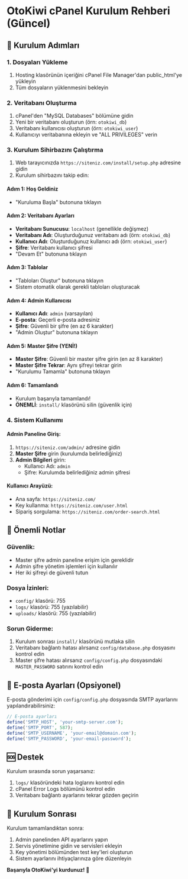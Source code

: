 # OtoKiwi cPanel Kurulum Rehberi (Güncel)

## 🚀 Kurulum Adımları

### 1. Dosyaları Yükleme
1. Hosting klasörünün içeriğini cPanel File Manager'dan public_html'ye yükleyin
2. Tüm dosyaların yüklenmesini bekleyin

### 2. Veritabanı Oluşturma
1. cPanel'den "MySQL Databases" bölümüne gidin
2. Yeni bir veritabanı oluşturun (örn: `otokiwi_db`)
3. Veritabanı kullanıcısı oluşturun (örn: `otokiwi_user`)
4. Kullanıcıyı veritabanına ekleyin ve "ALL PRIVILEGES" verin

### 3. Kurulum Sihirbazını Çalıştırma
1. Web tarayıcınızda `https://siteniz.com/install/setup.php` adresine gidin
2. Kurulum sihirbazını takip edin:

#### Adım 1: Hoş Geldiniz
- "Kuruluma Başla" butonuna tıklayın

#### Adım 2: Veritabanı Ayarları
- **Veritabanı Sunucusu**: `localhost` (genellikle değişmez)
- **Veritabanı Adı**: Oluşturduğunuz veritabanı adı (örn: `otokiwi_db`)
- **Kullanıcı Adı**: Oluşturduğunuz kullanıcı adı (örn: `otokiwi_user`)
- **Şifre**: Veritabanı kullanıcı şifresi
- "Devam Et" butonuna tıklayın

#### Adım 3: Tablolar
- "Tabloları Oluştur" butonuna tıklayın
- Sistem otomatik olarak gerekli tabloları oluşturacak

#### Adım 4: Admin Kullanıcısı
- **Kullanıcı Adı**: `admin` (varsayılan)
- **E-posta**: Geçerli e-posta adresiniz
- **Şifre**: Güvenli bir şifre (en az 6 karakter)
- "Admin Oluştur" butonuna tıklayın

#### Adım 5: Master Şifre (YENİ!)
- **Master Şifre**: Güvenli bir master şifre girin (en az 8 karakter)
- **Master Şifre Tekrar**: Aynı şifreyi tekrar girin
- "Kurulumu Tamamla" butonuna tıklayın

#### Adım 6: Tamamlandı
- Kurulum başarıyla tamamlandı!
- **ÖNEMLİ**: `install/` klasörünü silin (güvenlik için)

### 4. Sistem Kullanımı

#### Admin Paneline Giriş:
1. `https://siteniz.com/admin/` adresine gidin
2. **Master Şifre** girin (kurulumda belirlediğiniz)
3. **Admin Bilgileri** girin:
   - Kullanıcı Adı: `admin`
   - Şifre: Kurulumda belirlediğiniz admin şifresi

#### Kullanıcı Arayüzü:
- Ana sayfa: `https://siteniz.com/`
- Key kullanma: `https://siteniz.com/user.html`
- Sipariş sorgulama: `https://siteniz.com/order-search.html`

## 🔧 Önemli Notlar

### Güvenlik:
- Master şifre admin paneline erişim için gereklidir
- Admin şifre yönetim işlemleri için kullanılır
- Her iki şifreyi de güvenli tutun

### Dosya İzinleri:
- `config/` klasörü: 755
- `logs/` klasörü: 755 (yazılabilir)
- `uploads/` klasörü: 755 (yazılabilir)

### Sorun Giderme:
1. Kurulum sonrası `install/` klasörünü mutlaka silin
2. Veritabanı bağlantı hatası alırsanız `config/database.php` dosyasını kontrol edin
3. Master şifre hatası alırsanız `config/config.php` dosyasındaki `MASTER_PASSWORD` satırını kontrol edin

## 📧 E-posta Ayarları (Opsiyonel)

E-posta gönderimi için `config/config.php` dosyasında SMTP ayarlarını yapılandırabilirsiniz:

```php
// E-posta ayarları
define('SMTP_HOST', 'your-smtp-server.com');
define('SMTP_PORT', 587);
define('SMTP_USERNAME', 'your-email@domain.com');
define('SMTP_PASSWORD', 'your-email-password');
```

## 🆘 Destek

Kurulum sırasında sorun yaşarsanız:
1. `logs/` klasöründeki hata loglarını kontrol edin
2. cPanel Error Logs bölümünü kontrol edin
3. Veritabanı bağlantı ayarlarını tekrar gözden geçirin

## 🎯 Kurulum Sonrası

Kurulum tamamlandıktan sonra:
1. Admin panelinden API ayarlarını yapın
2. Servis yönetimine gidin ve servisleri ekleyin
3. Key yönetimi bölümünden test key'leri oluşturun
4. Sistem ayarlarını ihtiyaçlarınıza göre düzenleyin

**Başarıyla OtoKiwi'yi kurdunuz! 🎉**